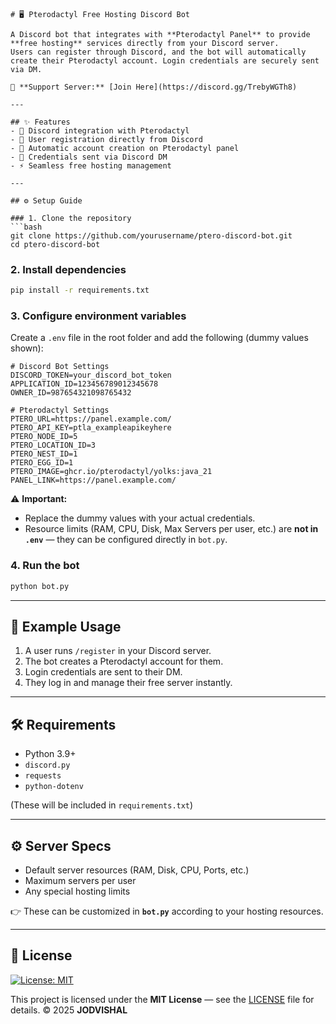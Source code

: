 
````
# 🖥️ Pterodactyl Free Hosting Discord Bot

A Discord bot that integrates with **Pterodactyl Panel** to provide **free hosting** services directly from your Discord server.  
Users can register through Discord, and the bot will automatically create their Pterodactyl account. Login credentials are securely sent via DM.  

🔗 **Support Server:** [Join Here](https://discord.gg/TrebyWGTh8)

---

## ✨ Features
- 🔗 Discord integration with Pterodactyl  
- 📝 User registration directly from Discord  
- 🤖 Automatic account creation on Pterodactyl panel  
- 📩 Credentials sent via Discord DM  
- ⚡ Seamless free hosting management  

---

## ⚙️ Setup Guide

### 1. Clone the repository
```bash
git clone https://github.com/yourusername/ptero-discord-bot.git
cd ptero-discord-bot
````

### 2. Install dependencies

```bash
pip install -r requirements.txt
```

### 3. Configure environment variables

Create a `.env` file in the root folder and add the following (dummy values shown):

```env
# Discord Bot Settings
DISCORD_TOKEN=your_discord_bot_token
APPLICATION_ID=123456789012345678
OWNER_ID=987654321098765432

# Pterodactyl Settings
PTERO_URL=https://panel.example.com/
PTERO_API_KEY=ptla_exampleapikeyhere
PTERO_NODE_ID=5
PTERO_LOCATION_ID=3
PTERO_NEST_ID=1
PTERO_EGG_ID=1
PTERO_IMAGE=ghcr.io/pterodactyl/yolks:java_21
PANEL_LINK=https://panel.example.com/
```

⚠️ **Important:**

* Replace the dummy values with your actual credentials.
* Resource limits (RAM, CPU, Disk, Max Servers per user, etc.) are **not in `.env`** — they can be configured directly in `bot.py`.

### 4. Run the bot

```bash
python bot.py
```

---

## 📌 Example Usage

1. A user runs `/register` in your Discord server.
2. The bot creates a Pterodactyl account for them.
3. Login credentials are sent to their DM.
4. They log in and manage their free server instantly.

---

## 🛠️ Requirements

* Python 3.9+
* `discord.py`
* `requests`
* `python-dotenv`

(These will be included in `requirements.txt`)

---

## ⚙️ Server Specs

* Default server resources (RAM, Disk, CPU, Ports, etc.)
* Maximum servers per user
* Any special hosting limits

👉 These can be customized in **`bot.py`** according to your hosting resources.

---

## 📜 License

[![License: MIT](https://img.shields.io/badge/License-MIT-yellow.svg)](LICENSE)

This project is licensed under the **MIT License** — see the [LICENSE](LICENSE) file for details.
© 2025 **JODVISHAL**

```

